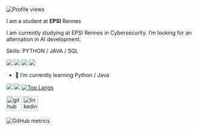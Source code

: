 ![Profile views](https://gpvc.arturio.dev/Ptitlu42) 


I am a student at **EPSI** Rennes

I am currently studying at EPSI Rennes in Cybersecurity.
I’m looking for an alternation in AI development.

Skills: PYTHON / JAVA / SQL 


![](https://img.shields.io/badge/Python-3776AB?style=for-the-badge&logo=python&logoColor=white) ![](https://img.shields.io/badge/Java-ED8B00?style=for-the-badge&logo=openjdk&logoColor=white) ![](https://img.shields.io/badge/GNU%20Bash-4EAA25?style=for-the-badge&logo=GNU%20Bash&logoColor=white) ![](https://img.shields.io/badge/Linux-FCC624?style=for-the-badge&logo=linux&logoColor=black)

- 🌱 I’m currently learning Python / Java  

  
![](http://github-profile-summary-cards.vercel.app/api/cards/profile-details?username=Ptitlu42&theme=2077) 
![](http://github-profile-summary-cards.vercel.app/api/cards/most-commit-language?username=Ptitlu42&theme=2077) [![Top Langs](https://github-readme-stats.vercel.app/api/top-langs/?username=Ptitlu42)](https://github.com/anuraghazra/github-readme-stats)

[<img src='https://cdn.jsdelivr.net/npm/simple-icons@3.0.1/icons/github.svg' alt='github' height='40'>](https://github.com/Ptitlu42)  [<img src='https://cdn.jsdelivr.net/npm/simple-icons@3.0.1/icons/linkedin.svg' alt='linkedin' height='40'>](https://www.linkedin.com/in/lucasdev42/)

![GitHub metrics](https://metrics.lecoq.io/Ptitlu42) 

                                                     


  

 

